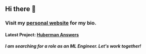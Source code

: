 ## Hi there 👋

### Visit my [personal website](https://ninoristeski.github.io/) for my bio.

#### Latest Project: [Huberman Answers](https://github.com/NinoRisteski/HubermanAnswers)

##### I am searching for a role as an ML Engineer. Let's work together!

